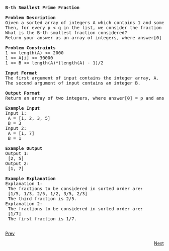 <pre>
<b>B-th Smallest Prime Fraction</b>

<b>Problem Description</b>
Given a sorted array of integers A which contains 1 and some number of primes.
Then, for every p < q in the list, we consider the fraction p / q.
What is the B-th smallest fraction considered?
Return your answer as an array of integers, where answer[0] = p and answer[1] = q.

<b>Problem Constraints</b>
1 <= length(A) <= 2000
1 <= A[i] <= 30000
1 <= B <= length(A)*(length(A) - 1)/2

<b>Input Format</b>
The first argument of input contains the integer array, A.
The second argument of input contains an integer B.

<b>Output Format</b>
Return an array of two integers, where answer[0] = p and answer[1] = q.

<b>Example Input</b>
Input 1:
 A = [1, 2, 3, 5]
 B = 3
Input 2:
 A = [1, 7]
 B = 1

<b>Example Output</b>
Output 1:
 [2, 5]
Output 2:
 [1, 7]

<b>Example Explanation</b>
Explanation 1:
 The fractions to be considered in sorted order are:
 [1/5, 1/3, 2/5, 1/2, 3/5, 2/3]
 The third fraction is 2/5.
Explanation 2:
 The fractions to be considered in sorted order are:
 [1/7]
 The first fraction is 1/7.		
 
</pre>                                         
<a class="Pagination-link1SfnH-8-DxMA Pagination-link_leftDFtcFdHnt7Ok" aria-label="Previous Page: Manage Pages" href="https://github.com/divyangju1991/DSA-Scaler/blob/main/DSA/src/com/scaler/dsa/heap/homework/read.md">Prev</a>
<p align="right"><a class="Pagination-link1SfnH-8-DxMA Pagination-link_right2v3HzuwWFxb4" aria-label="Next Page: Raw Mode Editor" href="https://github.com/divyangju1991/DSA-Scaler/blob/main/DSA/src/com/scaler/dsa/heap/homework/read3rdPage.md">Next</a></p>
